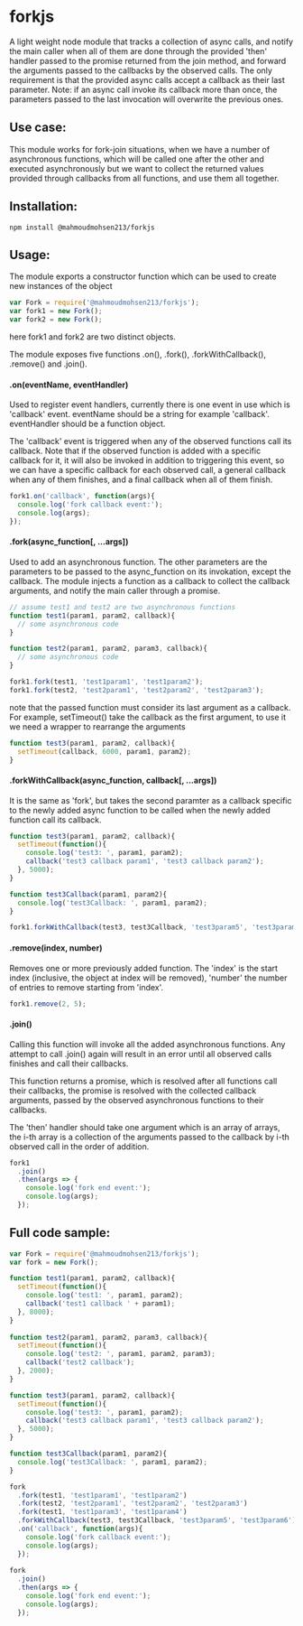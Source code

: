 # forkjs
A light weight node module that tracks a collection of async calls, and notify the main caller when all of them are done through the provided 'then' handler passed to the promise returned from the join method, and forward the arguments passed to the callbacks by the observed calls. The only requirement is that the provided async calls accept a callback as their last parameter. Note: if an async call invoke its callback more than once, the parameters passed to the last invocation will overwrite the previous ones.

## Use case:
This module works for fork-join situations, when we have a number of asynchronous functions, which will be called one after the other and executed asynchronously but we want to collect the returned values provided through callbacks from all functions, and use them all together.

## Installation:
```
npm install @mahmoudmohsen213/forkjs
```

## Usage:
The module exports a constructor function which can be used to create new instances of the object
```js
var Fork = require('@mahmoudmohsen213/forkjs');
var fork1 = new Fork();
var fork2 = new Fork();
```
here fork1 and fork2 are two distinct objects.

The module exposes five functions .on(), .fork(), .forkWithCallback(), .remove() and .join().

#### .on(eventName, eventHandler)
Used to register event handlers, currently there is one event in use which is 'callback' event. eventName should be a string for example 'callback'. eventHandler should be a function object.

The 'callback' event is triggered when any of the observed functions call its callback. Note that if the observed function is added with a specific callback for it, it will also be invoked in addition to triggering this event, so we can have a specific callback for each observed call, a general callback when any of them finishes, and a final callback when all of them finish.
```js
fork1.on('callback', function(args){
  console.log('fork callback event:');
  console.log(args);
});
```
#### .fork(async_function[, ...args])
Used to add an asynchronous function. The other parameters are the parameters to be passed to the async_function on its invokation, except the callback. The module injects a function as a callback to collect the callback arguments, and notify the main caller through a promise.
```js
// assume test1 and test2 are two asynchronous functions
function test1(param1, param2, callback){
  // some asynchronous code
}

function test2(param1, param2, param3, callback){
  // some asynchronous code
}

fork1.fork(test1, 'test1param1', 'test1param2');
fork1.fork(test2, 'test2param1', 'test2param2', 'test2param3');
```
note that the passed function must consider its last argument as a callback. For example, setTimeout() take the callback as the first argument, to use it we need a wrapper to rearrange the arguments
```js
function test3(param1, param2, callback){
  setTimeout(callback, 6000, param1, param2);
}
```
#### .forkWithCallback(async_function, callback[, ...args])
It is the same as 'fork', but takes the second paramter as a callback specific to the newly added async function to be called when the newly added function call its callback.
```js
function test3(param1, param2, callback){
  setTimeout(function(){
    console.log('test3: ', param1, param2);
    callback('test3 callback param1', 'test3 callback param2');
  }, 5000);
}

function test3Callback(param1, param2){
  console.log('test3Callback: ', param1, param2);
}

fork1.forkWithCallback(test3, test3Callback, 'test3param5', 'test3param6');
```
#### .remove(index, number)
Removes one or more previously added function. The 'index' is the start index (inclusive, the object at index will be removed), 'number' the number of entries to remove starting from 'index'.
```js
fork1.remove(2, 5);
```
#### .join()
Calling this function will invoke all the added asynchronous functions. Any attempt to call .join() again will result in an error until all observed calls finishes and call their callbacks.

This function returns a promise, which is resolved after all functions call their callbacks, the promise is resolved with the collected callback arguments, passed by the observed asynchronous functions to their callbacks.

The 'then' handler should take one argument which is an array of arrays, the i-th array is a collection of the arguments passed to the callback by i-th observed call in the order of addition.
```js
fork1
  .join()
  .then(args => {
    console.log('fork end event:');
    console.log(args);
  });
```

## Full code sample:
```js
var Fork = require('@mahmoudmohsen213/forkjs');
var fork = new Fork();

function test1(param1, param2, callback){
  setTimeout(function(){
    console.log('test1: ', param1, param2);
    callback('test1 callback ' + param1);
  }, 8000);
}
 
function test2(param1, param2, param3, callback){
  setTimeout(function(){
    console.log('test2: ', param1, param2, param3);
    callback('test2 callback');
  }, 2000);
}

function test3(param1, param2, callback){
  setTimeout(function(){
    console.log('test3: ', param1, param2);
    callback('test3 callback param1', 'test3 callback param2');
  }, 5000);
}

function test3Callback(param1, param2){
  console.log('test3Callback: ', param1, param2);
}

fork
  .fork(test1, 'test1param1', 'test1param2')
  .fork(test2, 'test2param1', 'test2param2', 'test2param3')
  .fork(test1, 'test1param3', 'test1param4')
  .forkWithCallback(test3, test3Callback, 'test3param5', 'test3param6')
  .on('callback', function(args){
    console.log('fork callback event:');
    console.log(args);
  });
 
fork
  .join()
  .then(args => {
    console.log('fork end event:');
    console.log(args);
  });
```
